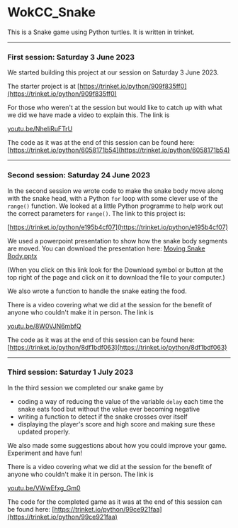 # WokCC_Snake

This is a Snake game using Python turtles. It is written in trinket.

------------------------------------------------------------------------

### First session: Saturday 3 June 2023

We started building this project at our session on Saturday 3 June 2023.

The starter project is at
[https://trinket.io/python/909f835ff0](https://trinket.io/python/909f835ff0)

For those who weren't at the session but would like to catch up with what we did we have made a video to explain this. The link is

[youtu.be/NheIiRuFTrU](https://youtu.be/NheIiRuFTrU)

The code as it was at the end of this session can be found here:
[https://trinket.io/python/6058171b54](https://trinket.io/python/6058171b54)

------------------------------------------------------------------------

### Second session: Saturday 24 June 2023

In the second session we wrote code to make the snake body move along with the snake head, with a Python ```for``` loop with some clever use of the ```range()``` function. We looked at a little Python programme to help work out the correct parameters for ```range()```. The link to this project is:

[https://trinket.io/python/e195b4cf07](https://trinket.io/python/e195b4cf07)

We used a powerpoint presentation to show how the snake body segments are moved. You can download the presentation here: [Moving Snake Body.pptx](https://github.com/WokLibCodeClub/WokCC_Snake/blob/main/Moving%20Snake%20Body.pptx)

(When you click on this link look for the Download symbol or button at the top right of the page and click on it to download the file to your computer.)

We also wrote a function to handle the snake eating the food.

There is a video covering what we did at the session for the benefit of anyone who couldn't make it in person. The link is

[youtu.be/8W0VJN6mbfQ](https://youtu.be/8W0VJN6mbfQ)

The code as it was at the end of this session can be found here:
[https://trinket.io/python/8df1bdf063](https://trinket.io/python/8df1bdf063)

------------------------------------------------------------------------

### Third session: Saturday 1 July 2023

In the third session we completed our snake game by

* coding a way of reducing the value of the variable ```delay``` each time the snake eats food but without the value ever becoming negative
* writing a function to detect if the snake crosses over itself
* displaying the player's score and high score and making sure these updated properly.

We also made some suggestions about how you could improve your game. Experiment and have fun!

There is a video covering what we did at the session for the benefit of anyone who couldn't make it in person. The link is

[youtu.be/VWwEfxg_Gm0](https://youtu.be/VWwEfxg_Gm0)

The code for the completed game as it was at the end of this session can be found here:
[https://trinket.io/python/99ce921faa](https://trinket.io/python/99ce921faa)
